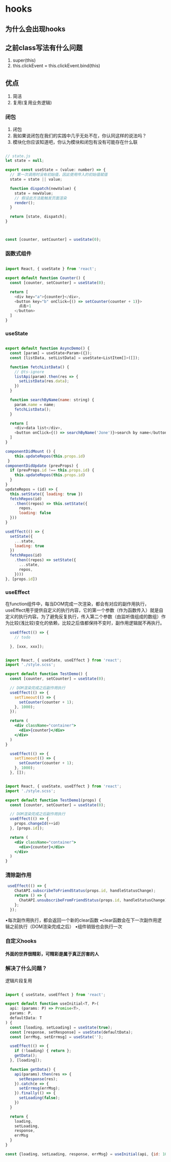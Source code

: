 # hooks
## 为什么会出现hooks







## 之前class写法有什么问题
1. super(this)
2. this.clickEvent = this.clickEvent.bind(this)
 









## 优点
1. 简洁
2. 复用(复用业务逻辑)








### 闭包
1. 闭包
2. 我如果说闭包在我们的实践中几乎无处不在，你认同这样的说法吗？
3. 模块化你应该知道吧，你认为模块和闭包有没有可能存在什么联

```js

// state.js
let state = null;

export const useState = (value: number) => {
  // 第一次调用时没有初始值，因此使用传入的初始值赋值
  state = state || value;

  function dispatch(newValue) {
    state = newValue;
    // 假设此方法能触发页面渲染
    render();
  }

  return [state, dispatch];
}



const [counter, setCounter] = useState(0);
```
### 函数式组件
```js

import React, { useState } from 'react';

export default function Counter() {
  const [counter, setCounter] = useState(0);

  return [
    <div key="a">{counter}</div>,
    <button key="b" onClick={() => setCounter(counter + 1)}>
      点击+1
    </button>
  ]
}
```

### useState

```js

export default function AsyncDemo() {
  const [param] = useState<Param>({});
  const [listData, setListData] = useState<ListItem[]>([]);

  function fetchListData() {
    // @ts-ignore
    listApi(param).then(res => {
      setListData(res.data);
    })
  }

  function searchByName(name: string) {
    param.name = name;
    fetchListData();
  }

  return [
    <div>data list</div>,
    <button onClick={() => searchByName('Jone')}>search by name</button>
  ]
}
```


```js
componentDidMount () {
    this.updateRepos(this.props.id)
 }
componentDidUpdate (prevProps) {
  if (prevProps.id !== this.props.id) {
    this.updateRepos(this.props.id)
  }
}
updateRepos = (id) => {
  this.setState({ loading: true })
  fetchRepos(id)
    .then((repos) => this.setState({
      repos,
      loading: false
  }))
}
```




```js
useEffect(() => {
  setState({
    ...state,
    loading: true
  })
  fetchRepos(id)
    .then((repos) => setState({
      ...state,
      repos,
    })))
}, [props.id])
```




### useEffect

在function组件中，每当DOM完成一次渲染，都会有对应的副作用执行，useEffect用于提供自定义的执行内容，它的第一个参数（作为函数传入）就是自定义的执行内容。为了避免反复执行，传入第二个参数（由监听值组成的数组）作为比较(浅比较)变化的依赖，比较之后值都保持不变时，副作用逻辑就不再执行。

```js
  useEffect(() => {
    // todo

  }, [xxx, xxx]);
```


```jsx

import React, { useState, useEffect } from 'react';
import './style.scss';

export default function TestDemo() {
  const [counter, setCounter] = useState(0);

  // DOM渲染完成之后副作用执行
  useEffect(() => {
    setTimeout(() => {
      setCounter(counter + 1);
    }, 1000);
  });

  return (
    <div className="container">
      <div>{counter}</div>
    </div>
  )
}
```






```js
  useEffect(() => {
    setTimeout(() => {
      setCounter(counter + 1);
    }, 1000);
  }, []);
```





```jsx

import React, { useState, useEffect } from 'react';
import './style.scss';

export default function TestDemo1(props) {
  const [counter, setCounter] = useState(0);

  // DOM渲染完成之后副作用执行
  useEffect(() => {
    props.changeId(++id)
  }, [props.id]);

  return (
    <div className="container">
      <div>{counter}</div>
    </div>
  )
}
```








### 清除副作用
```js
 useEffect(() => {
    ChatAPI.subscribeToFriendStatus(props.id, handleStatusChange);
    return () => {
      ChatAPI.unsubscribeFromFriendStatus(props.id, handleStatusChange);
    };
  });
```




•每次副作用执行，都会返回一个新的clear函数
•clear函数会在下一次副作用逻辑之前执行（DOM渲染完成之后）
•组件销毁也会执行一次










### 自定义hooks

#### 外面的世界很精彩，可精彩是属于真正厉害的人

### 解决了什么问题？

逻辑片段复用

```js

import { useState, useEffect } from 'react';

export default function useInitial<T, P>(
  api: (params: P) => Promise<T>,
  params: P,
  defaultData: T
) {
  const [loading, setLoading] = useState(true);
  const [response, setResponse] = useState(defaultData);
  const [errMsg, setErrmsg] = useState('');

  useEffect(() => {
    if (!loading) { return };
    getData();
  }, [loading]);

  function getData() {
    api(params).then(res => {
      setResponse(res);
    }).catch(e => {
      setErrmsg(errMsg);
    }).finally(() => {
      setLoading(false);
    })
  }

  return {
    loading,
    setLoading,
    response,
    errMsg
  }
}

const {loading, setLoading, response, errMsg} = useInitial(api, {id: 10}, {});
```